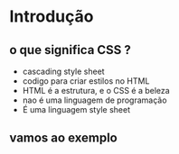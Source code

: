 # Introdução

## o que significa CSS ?

* cascading style sheet
* codigo para criar estilos no HTML
* HTML é a estrutura, e o CSS é a beleza
* nao é uma linguagem de programação
* É uma linguagem style sheet

## vamos ao exemplo